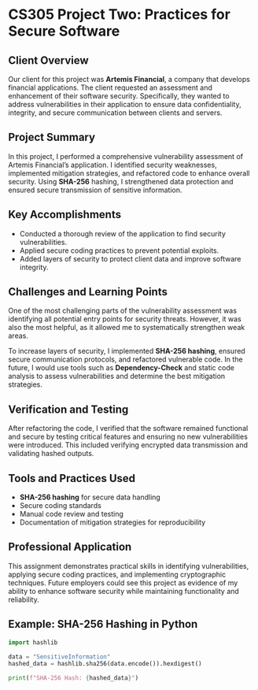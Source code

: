 # CS305 Project Two: Practices for Secure Software

## Client Overview
Our client for this project was **Artemis Financial**, a company that develops financial applications. The client requested an assessment and enhancement of their software security. Specifically, they wanted to address vulnerabilities in their application to ensure data confidentiality, integrity, and secure communication between clients and servers.

## Project Summary
In this project, I performed a comprehensive vulnerability assessment of Artemis Financial’s application. I identified security weaknesses, implemented mitigation strategies, and refactored code to enhance overall security. Using **SHA-256** hashing, I strengthened data protection and ensured secure transmission of sensitive information.

## Key Accomplishments
- Conducted a thorough review of the application to find security vulnerabilities.
- Applied secure coding practices to prevent potential exploits.
- Added layers of security to protect client data and improve software integrity.

## Challenges and Learning Points
One of the most challenging parts of the vulnerability assessment was identifying all potential entry points for security threats. However, it was also the most helpful, as it allowed me to systematically strengthen weak areas.

To increase layers of security, I implemented **SHA-256 hashing**, ensured secure communication protocols, and refactored vulnerable code. In the future, I would use tools such as **Dependency-Check** and static code analysis to assess vulnerabilities and determine the best mitigation strategies.

## Verification and Testing
After refactoring the code, I verified that the software remained functional and secure by testing critical features and ensuring no new vulnerabilities were introduced. This included verifying encrypted data transmission and validating hashed outputs.

## Tools and Practices Used
- **SHA-256 hashing** for secure data handling
- Secure coding standards
- Manual code review and testing
- Documentation of mitigation strategies for reproducibility

## Professional Application
This assignment demonstrates practical skills in identifying vulnerabilities, applying secure coding practices, and implementing cryptographic techniques. Future employers could see this project as evidence of my ability to enhance software security while maintaining functionality and reliability.

## Example: SHA-256 Hashing in Python
```python
import hashlib

data = "SensitiveInformation"
hashed_data = hashlib.sha256(data.encode()).hexdigest()

print(f"SHA-256 Hash: {hashed_data}")

